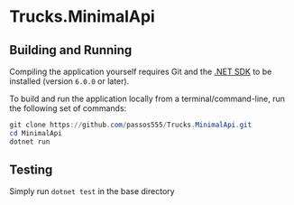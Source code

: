 # Trucks.MinimalApi

## Building and Running

Compiling the application yourself requires Git and the
[.NET SDK](https://www.microsoft.com/net/download/core 'Download the .NET SDK')
to be installed (version `6.0.0` or later).

To build and run the application locally from a terminal/command-line, run the
following set of commands:

```powershell
git clone https://github.com/passos555/Trucks.MinimalApi.git
cd MinimalApi
dotnet run
```

## Testing

Simply run `dotnet test` in the base directory
